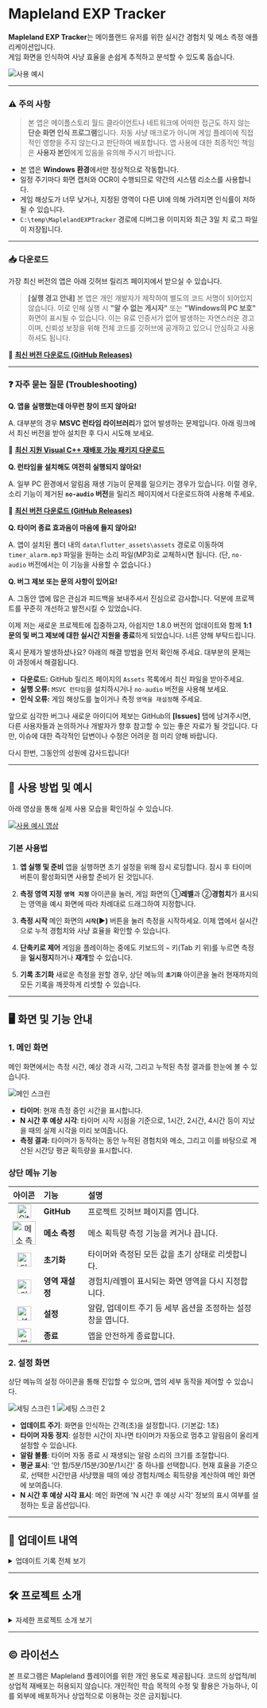 # Mapleland EXP Tracker

**Mapleland EXP Tracker**는 메이플랜드 유저를 위한 실시간 경험치 및 메소 측정 애플리케이션입니다.  
게임 화면을 인식하여 사냥 효율을 손쉽게 추적하고 분석할 수 있도록 돕습니다.

![사용 예시](https://github.com/user-attachments/assets/61fa27e7-3a07-40ce-95b3-315face082e0)


---

### ⚠️ 주의 사항

> 본 앱은 메이플스토리 월드 클라이언트나 네트워크에 어떠한 접근도 하지 않는 **단순 화면 인식 프로그램**입니다. 자동 사냥 매크로가 아니며 게임 플레이에 직접적인 영향을 주지 않는다고 판단하여 배포합니다. 앱 사용에 대한 최종적인 책임은 **사용자 본인**에게 있음을 유의해 주시기 바랍니다.

- 본 앱은 **Windows 환경**에서만 정상적으로 작동합니다.
- 일정 주기마다 화면 캡처와 OCR이 수행되므로 약간의 시스템 리소스를 사용합니다.
- 게임 해상도가 너무 낮거나, 지정된 영역이 다른 UI에 의해 가려지면 인식률이 저하될 수 있습니다.
- `C:\temp\MaplelandEXPTracker` 경로에 디버그용 이미지와 최근 3일 치 로그 파일이 저장됩니다.

---

### 📥 다운로드

가장 최신 버전의 앱은 아래 깃허브 릴리즈 페이지에서 받으실 수 있습니다.

> **[실행 경고 안내]**
> 본 앱은 개인 개발자가 제작하여 별도의 코드 서명이 되어있지 않습니다. 이로 인해 실행 시 **"알 수 없는 게시자"** 또는 **"Windows의 PC 보호"** 화면이 표시될 수 있습니다. 이는 유료 인증서가 없어 발생하는 자연스러운 경고이며, 신뢰성 보장을 위해 전체 코드를 깃허브에 공개하고 있으니 안심하고 사용하셔도 됩니다.

🔗 **[최신 버전 다운로드 (GitHub Releases)](https://github.com/woogyeom/Flutter-Python-EXP-Tracker/releases)**

---

### ❓ 자주 묻는 질문 (Troubleshooting)

**Q. 앱을 실행했는데 아무런 창이 뜨지 않아요!**

A. 대부분의 경우 **MSVC 런타임 라이브러리**가 없어 발생하는 문제입니다. 아래 링크에서 최신 버전을 받아 설치한 후 다시 시도해 보세요.

🔗 **[최신 지원 Visual C++ 재배포 가능 패키지 다운로드](https://learn.microsoft.com/ko-kr/cpp/windows/latest-supported-vc-redist?view=msvc-170)**

**Q. 런타임을 설치해도 여전히 실행되지 않아요!**

A. 일부 PC 환경에서 알림음 재생 기능이 문제를 일으키는 경우가 있습니다. 이럴 경우, 소리 기능이 제거된 **`no-audio` 버전**을 릴리즈 페이지에서 다운로드하여 사용해 주세요.

🔗 **[최신 버전 다운로드 (GitHub Releases)](https://github.com/woogyeom/Flutter-Python-EXP-Tracker/releases)**

**Q. 타이머 종료 효과음이 마음에 들지 않아요!**

A. 앱이 설치된 폴더 내의 `data\flutter_assets\assets` 경로로 이동하여 `timer_alarm.mp3` 파일을 원하는 소리 파일(MP3)로 교체하시면 됩니다. (단, `no-audio` 버전에서는 이 기능을 사용할 수 없습니다.)

**Q. 버그 제보 또는 문의 사항이 있어요!**

A. 그동안 앱에 많은 관심과 피드백을 보내주셔서 진심으로 감사합니다. 덕분에 프로젝트를 꾸준히 개선하고 발전시킬 수 있었습니다.

이제 저는 새로운 프로젝트에 집중하고자, 아쉽지만 1.8.0 버전의 업데이트와 함께 **1:1 문의 및 버그 제보에 대한 실시간 지원을 종료**하게 되었습니다. 너른 양해 부탁드립니다.

혹시 문제가 발생하셨나요? 아래의 해결 방법을 먼저 확인해 주세요. 대부분의 문제는 이 과정에서 해결됩니다.

-   **다운로드:** GitHub 릴리즈 페이지의 `Assets` 목록에서 최신 파일을 받아주세요.
-   **실행 오류:** `MSVC 런타임`을 설치하시거나 `no-audio` 버전을 사용해 보세요.
-   **인식 오류:** 게임 해상도를 높이거나 측정 `영역을 재설정`해 주세요.

앞으로 심각한 버그나 새로운 아이디어 제보는 GitHub의 **[Issues]** 탭에 남겨주시면, 다른 사용자들과 논의하거나 개발자가 향후 참고할 수 있는 좋은 자료가 될 것입니다. 다만, 이슈에 대한 즉각적인 답변이나 수정은 어려운 점 미리 양해 바랍니다.

다시 한번, 그동안의 성원에 감사드립니다!

---

## 📖 사용 방법 및 예시

아래 영상을 통해 실제 사용 모습을 확인하실 수 있습니다.

[![사용 예시 영상](https://img.youtube.com/vi/hWmc6DgE2Yc/maxresdefault.jpg)](https://youtu.be/hWmc6DgE2Yc)

### 기본 사용법

1.  **앱 실행 및 준비**
    앱을 실행하면 초기 설정을 위해 잠시 로딩합니다. 잠시 후 타이머 버튼이 활성화되면 사용할 준비가 된 것입니다.

2.  **측정 영역 지정**
    **`영역 지정`** 아이콘을 눌러, 게임 화면의 ①**레벨**과 ②**경험치**가 표시되는 영역을 예시 화면에 따라 차례대로 드래그하여 지정합니다.

3.  **측정 시작**
    메인 화면의 **`시작`(▶)** 버튼을 눌러 측정을 시작하세요. 이제 앱에서 실시간으로 누적 경험치와 사냥 효율을 확인할 수 있습니다.

4.  **단축키로 제어**
    게임을 플레이하는 중에도 키보드의 **`~`** 키(Tab 키 위)를 누르면 측정을 **일시정지**하거나 **재개**할 수 있습니다.

5.  **기록 초기화**
    새로운 측정을 원할 경우, 상단 메뉴의 **`초기화`** 아이콘을 눌러 현재까지의 모든 기록을 깨끗하게 리셋할 수 있습니다.

---

## 🖥️ 화면 및 기능 안내

### 1. 메인 화면

메인 화면에서는 측정 시간, 예상 경과 시각, 그리고 누적된 측정 결과를 한눈에 볼 수 있습니다.

![메인 스크린](https://github.com/user-attachments/assets/7c49a636-1ca7-4ac4-a873-8ece7bb416fe)

- **타이머**: 현재 측정 중인 시간을 표시합니다.
- **N 시간 후 예상 시각**: 타이머 시작 시점을 기준으로, 1시간, 2시간, 4시간 등이 지났을 때의 실제 시각을 미리 보여줍니다.
- **측정 결과**: 타이머가 동작하는 동안 누적된 경험치와 메소, 그리고 이를 바탕으로 계산된 시간당 평균 획득량을 표시합니다.

### 상단 메뉴 기능

| 아이콘 | 기능 | 설명 |
| :---: | :--- | :--- |
| <img width="28" alt="Github" src="https://github.com/user-attachments/assets/be86422e-8cb9-40de-9115-6dec36b2eb3f" /> | **GitHub** | 프로젝트 깃허브 페이지를 엽니다. |
| <img width="47" alt="메소 측정 토글" src="https://github.com/user-attachments/assets/106f2baa-4521-4cf7-87ef-6595367d6758" /> | **메소 측정** | 메소 획득량 측정 기능을 켜거나 끕니다. |
| <img width="28" alt="타이머 초기화" src="https://github.com/user-attachments/assets/849c99a6-4f08-4166-af27-9b64c1f351a7" /> | **초기화** | 타이머와 측정된 모든 값을 초기 상태로 리셋합니다. |
| <img width="28" alt="인식 영역 재설정" src="https://github.com/user-attachments/assets/d1f13ed3-f487-4da6-8ba9-405c802022e9" /> | **영역 재설정** | 경험치/레벨이 표시되는 화면 영역을 다시 지정합니다. |
| <img width="28" alt="설정 화면 이동" src="https://github.com/user-attachments/assets/713dad68-43c4-4f0a-9066-187df0a485e7" /> | **설정** | 알람, 업데이트 주기 등 세부 옵션을 조정하는 설정창을 엽니다. |
| <img width="28" alt="앱 종료" src="https://github.com/user-attachments/assets/fdd7fe75-befb-4132-9b76-90c5b8d2afa5" /> | **종료** | 앱을 안전하게 종료합니다. |

### 2. 설정 화면

상단 메뉴의 설정 아이콘을 통해 진입할 수 있으며, 앱의 세부 동작을 제어할 수 있습니다.

![세팅 스크린 1](https://github.com/user-attachments/assets/ff7421ac-aa22-4459-97e8-328673d2376a)
![세팅 스크린 2](https://github.com/user-attachments/assets/495285e4-0848-475f-b855-a692af018509)


- **업데이트 주기**: 화면을 인식하는 간격(초)을 설정합니다. (기본값: 1초)
- **타이머 자동 정지**: 설정한 시간이 지나면 타이머가 자동으로 멈추고 알림음이 울리게 설정할 수 있습니다.
- **알람 볼륨**: 타이머 자동 종료 시 재생되는 알람 소리의 크기를 조절합니다.
- **평균 표시**: '안 함/5분/15분/30분/1시간' 중 하나를 선택합니다. 현재 효율을 기준으로, 선택한 시간만큼 사냥했을 때의 예상 경험치/메소 획득량을 계산하여 메인 화면에 보여줍니다.
- **N 시간 후 예상 시각 표시**: 메인 화면에 'N 시간 후 예상 시각' 정보의 표시 여부를 설정하는 토글 옵션입니다.

---

## 📜 업데이트 내역

<details>
<summary>업데이트 기록 전체 보기</summary>

- **Ver 1.8.0**: 앱 윈도우의 크기를 조정할 수 있게 변경, 설정 화면의 레이아웃을 페이지뷰로 변경
- **Ver 1.7.1**: @myungwoo님의 기여로 누락되었던 수정 부분 추가
- **Ver 1.7.0**: @myungwoo님의 기여로 N 시간 후 예상 시각 표시 기능 추가(후에 확인 결과, 일부 누락)
- **Ver 1.6.1**: 로컬 CRT DLL 번들링(MSVCP140.dll/VCRUNTIME140.dll/ucrtbase.dll/CONCRT140.dll) 및 네이티브 크래시 시 crash.log에 콜스택 기록하는 전역 예외 필터 기능 추가
- **Ver 1.6.0**: 타이머의 기본 조작을 시작 -> 정지 -> 초기화에서 시작 -> 일시정지 -> 재개의 형태로 변경, 초기화 버튼은 상단 메뉴로 이동
- **Ver 1.5.1**: 더 나은 정확도를 위해 레벨 ROI 방식 변경
- **Ver 1.5.0**: 종료 전 위치 기억, 타이머 조작 핫키{`(backquote)} 추가, 메소 인식 정확도 향상, 타이머 동작 중 불투명도 감소(더 투명하게)
- **Ver 1.4.2**: 레벨 업 시 수치가 ??로 표시되는 오류 수정
- **Ver 1.4.1**: 업데이트 주기에만 평균값 계산하게 변경, 전체 코드 구조 개선, 초기 인식 이전 수치 ??로 표시
- **Ver 1.3.6**: 업데이트 주기 설정 옵션 추가, 초기 경험치 및 메소 데이터가 인식되기 전까지 --로 표시
- **Ver 1.3.5**: 앱 실행 시 로그 기록. exit 호출 직전 로그 기록은 await처리
- **Ver 1.3.4**: 서버 로그 기록 기능 보완, 로컬 서버 포트 5000로 재변경, 서버 초기화 구조 개선
- **Ver 1.3.2**: JSON 파싱 오류 발생 시 빈 JSON 파일 재생성하게 수정, 타임아웃 시 로그를 남긴 후 앱을 종료하게 수정, 안전 상태 업데이트 기능 추가, 각 초기화 작업을 명확히 분리, 분산되어 있던 여러 setState 호출 및 비동기 작업들을 통합·분리
- **Ver 1.3.1**: PyInstaller 빌드 시 stdout/stderr 재설정으로 uvicorn 로깅 오류 해결
- **Ver 1.3.0**: 임시 폴더 내에 클라이언트 로그 저장 추가, 메소 측정/집계 기능 시범 추가, 로컬 서버 포트 1108로 변경, 최근 3일 로그만 저장하게 수정, 초기 볼륨이 항상 0.5로 설정되던 오류 수정, config.json 파일 내부에 새로 추가된 필드가 없을 시 서버와 연결이 실패하던 오류 수정, 경험치/메소 집계 로직을 1초 전 수치와 비교하는 방식에서 초기값과 비교하는 방식으로 수정
- **Ver 1.2.0**: 타이머 시간 만료 정지 시 알람 소리 추가, 볼륨 설정 옵션 추가
- **Ver 1.1.5**: 서버 준비 확인 시 타임아웃 시간 연장하여 안정성 개선, 타임아웃 시 오류 알림 표시
- **Ver 1.1.4**: 임시 폴더 내에 서버 로그 저장 추가
- **Ver 1.1.3**: 임시 폴더 경로 지정 추가 (한글 사용자명 환경에서도 정상 동작하도록 명시적 지정)
- **Ver 1.1.2**: 경험치 숫자 표시 형식을 1,000,000 형태로 변경
- **Ver 1.1.1**: ROI 설정을 불러오는 과정에서 누락된 서버 통신 기능 수정
- **Ver 1.1.0**: 설정 저장 기능 추가, 평균 경험치 계산 옵션 추가
- **Ver 1.0.2**: 모니터 배율 적용 시 발생하는 ROI 관련 버그 수정
- **Ver 1.0.0**: 정식 배포 시작

</details>

---

## 🛠️ 프로젝트 소개

<details>
  <summary>자세한 프로젝트 소개 보기</summary>
  
### 1. 기술 구현 상세

#### 아키텍처 및 데이터 흐름

본 애플리케이션은 사용자 인터페이스를 위한 **Flutter 클라이언트**와 데이터 처리를 위한 **Python 백엔드 서버**로 구성된 **클라이언트-서버 아키텍처**를 채택했습니다. 두 구성 요소는 로컬 환경에서 **RESTful API**를 통해 통신하며, 이를 통해 역할 분리 및 유지보수성을 확보했습니다.

-   **초기화 및 설정**:
    1.  Flutter 클라이언트가 시작되면, 내장된 Python 서버 실행 파일(`ocr_server.exe`)을 백그라운드 프로세스로 실행합니다.
    2.  클라이언트는 서버의 `/health` 엔드포인트를 주기적으로 호출하여 서버의 응답 가능 상태를 확인합니다.
    3.  `config.json` 파일에서 이전 세션의 창 위치, ROI 좌표, 사용자 설정 등을 불러와 적용합니다.
    4.  사용자가 영역을 지정하면, 앱은 전체 화면 크기의 반투명 오버레이를 생성하고, 선택된 영역의 좌표는 기기 DPI를 고려하여 물리적 화면 좌표로 변환된 후 `/set_roi` API를 통해 서버로 전송됩니다.

-   **실시간 데이터 측정 흐름**:
    1.  Flutter의 `Timer`는 설정된 주기에 맞춰 Python 서버의 데이터 추출 API (`/extract_exp_and_level` 등)를 호출합니다.
    2.  서버는 `mss` 라이브러리로 지정된 화면 영역을 캡처하고, **OpenCV**를 통해 이미지 전처리(그레이스케일, 이진화, 리사이징 등)를 수행하여 OCR 인식률을 높입니다.
    3.  **Tesseract OCR 엔진**이 전처리된 이미지에서 텍스트를 추출하며, 숫자만 인식하도록 `whitelist`와 최적화된 페이지 분할 모드(`psm 7`)를 사용합니다.
    4.  추출된 텍스트는 정규식(Regex)으로 파싱되어 JSON 형식으로 클라이언트에 반환됩니다.
    5.  클라이언트는 수신한 데이터를 기반으로 누적 값과 효율을 계산한 뒤 UI를 갱신합니다.

#### 핵심 기술

-   **PyInstaller 기반 독립 실행형 OCR 서버**: Python 서버를 `PyInstaller`를 통해 Tesseract OCR 엔진과 함께 하나의 독립 실행 파일(`.exe`)로 패키징했습니다. 이를 통해 사용자는 별도의 런타임 설치 없이 앱을 즉시 사용할 수 있습니다. Flutter 클라이언트는 이 서버 프로세스의 실행부터 종료까지 전체 생명주기를 직접 관리합니다.

-   **전체 화면 오버레이를 이용한 ROI 설정**: Flutter 프레임워크의 제약을 해결하기 위해, 영역 선택 시 `window_manager` 패키지로 앱을 전체 화면 크기의 반투명 창으로 일시적으로 전환합니다. 이를 통해 사용자는 앱 외부의 게임 화면을 보면서 정확한 영역을 마우스로 지정할 수 있으며, 선택 완료 후 앱은 이전 크기로 복귀합니다.

-   **클라이언트/서버 분리 로깅 시스템**: 문제 해결 및 디버깅을 위해 클라이언트(Dart)와 서버(Python)에 각각 독립적인 로깅 시스템을 구축했습니다. 로그는 날짜별 파일로 관리되며, 3일이 지난 로그는 자동 삭제됩니다. 특히 Dart에서는 `synchronized` 패키지를 사용하여 비동기 환경에서의 동시 접근으로부터 로그 기록의 무결성을 보장합니다.

---

### 2. 사용자 경험(UX) 설계

기술 구현과 더불어, 사용자가 게임 플레이에 온전히 집중하면서도 필요한 정보를 손쉽게 얻을 수 있도록 하는 것에 UX 설계의 목표를 두었습니다. 핵심 원칙은 **"최소한의 방해, 최대한의 직관성"** 이었습니다.

#### 정보 설계

-   **정보의 계층 구조**: 사용자가 가장 빈번하게 확인하는 **타이머와 실시간 획득 경험치**를 가장 눈에 잘 띄게 배치하고, 부가 정보는 더 작은 글씨로 표시하여 시각적 중요도를 조절했습니다.
-   **점진적 공개(Progressive Disclosure)**:
    -   **메소 측정 토글**: 메소 측정 기능은 사용자가 토글을 켰을 때만 관련 UI가 나타나고 창 크기가 확장되도록 하여 기본 화면의 간결함을 유지했습니다.
    -   **페이지뷰 기반의 설정 화면**: 창 크기 조절 기능을 추가하면서도 일관된 UX를 위해 창의 가로세로 비율은 고정했습니다. 이 과정에서 화면 전환 시 창 크기를 매번 변경하는 대신, **페이지뷰**를 도입하여 설정 화면의 크기를 일정하게 유지하면서도 여러 카테고리의 설정을 담을 수 있도록 구현했습니다. 이는 향후 기능 확장에도 유연하게 대처할 수 있는 구조입니다.

#### 사용자 중심의 개선 및 협업

-   **피드백 기반 기능 개선**: '평균값 표시 기준' 세분화, 'No-Audio 버전' 제공 등 실제 사용자들의 피드백을 적극적으로 수용하여 앱의 편의성과 안정성을 개선했습니다.
-   **오픈 소스 협업**: 이 프로젝트는 오픈 소스로 운영되며, 외부 개발자들의 기여를 환영합니다. 메인 화면의 **"'N 시간 후' 예상 시각 표시"** 기능은 다른 개발자의 Pull Request를 검토하고 적용한 대표적인 협업 사례입니다.

#### 편의 기능
-   **지속성**: 창의 마지막 위치, 크기, 모든 사용자 설정을 `config.json` 파일에 저장하여 다음 실행 시 그대로 복원됩니다.
-   **전역 핫키**: `hotkey_manager`를 사용하여 앱이 비활성 상태일 때도 단축키로 타이머를 제어할 수 있습니다.
-   **상황 인지형 UI**: 타이머 동작 여부에 따라 창의 투명도를 다르게 적용하여 사용자가 앱의 현재 상태를 쉽게 인지할 수 있도록 했습니다.

</details>

---

## ©️ 라이선스
본 프로그램은 Mapleland 플레이어를 위한 개인 용도로 제공됩니다. 코드의 상업적/비상업적 재배포는 허용되지 않습니다. 개인적인 학습 목적의 수정 및 활용은 가능하나, 이를 외부에 배포하거나 상업적으로 이용하는 것은 금지됩니다.
